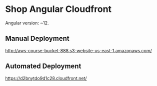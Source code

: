 # Shop Angular Cloudfront

Angular version: ~12.

## Manual Deployment

http://aws-course-bucket-888.s3-website-us-east-1.amazonaws.com/


## Automated Deployment

https://d2bnytdo9d1c28.cloudfront.net/
